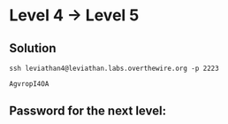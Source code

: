 # Level 4 → Level 5

## Solution
```
ssh leviathan4@leviathan.labs.overthewire.org -p 2223
```
```
AgvropI4OA
```

## Password for the next level:
```

```
